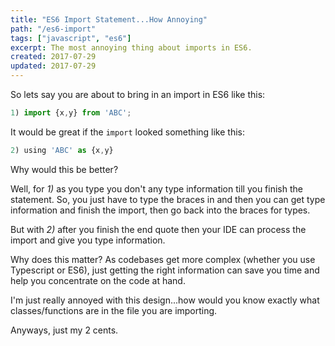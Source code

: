 ```yaml
---
title: "ES6 Import Statement...How Annoying"
path: "/es6-import"
tags: ["javascript", "es6"]
excerpt: The most annoying thing about imports in ES6.
created: 2017-07-29
updated: 2017-07-29
---
```


So lets say you are about to bring in an import in ES6 like this:
```javascript
1) import {x,y} from 'ABC';
```

It would be great if the `import` looked something like this:
```javascript
2) using 'ABC' as {x,y}
```

Why would this be better?

Well, for *1)* as you type you don't any type information till you finish the statement.
So, you just have to type the braces in and then you can get type information and finish the import, then go back into the braces for types.

But with *2)* after you finish the end quote then your IDE can process the import and give you type information.

Why does this matter?  As codebases get more complex (whether you use Typescript or ES6), just getting the right information can save you time and help you concentrate on the code at hand.

I'm just really annoyed with this design...how would you know exactly what classes/functions are in the file you are importing.

Anyways, just my 2 cents.


